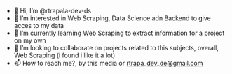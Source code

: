 - 👋 Hi, I’m @rtrapala-dev-ds
- 👀 I’m interested in Web Scraping, Data Science adn Backend to give acces to my data
- 🌱 I’m currently learning Web Scraping to extract information for a project on my own
- 💞️ I’m looking to collaborate on projects related to this subjects, overall, Web Scraping (i found i like it a lot)
- 📫 How to reach me?, by this media or rtrapa_dev_de@gmail.com

<!---
rtrapala-dev-ds/rtrapala-dev-ds is a ✨ special ✨ repository because its `README.md` (this file) appears on your GitHub profile.
You can click the Preview link to take a look at your changes.
--->
